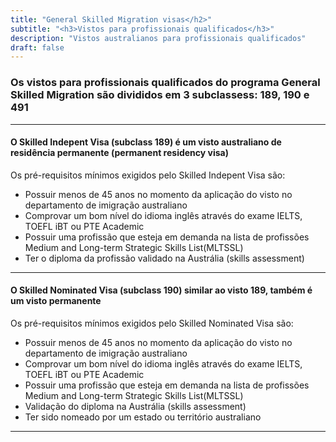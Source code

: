 ```yaml
---
title: "General Skilled Migration visas</h2>"
subtitle: "<h3>Vistos para profissionais qualificados</h3>"
description: "Vistos australianos para profissionais qualificados"
draft: false
---
```

### Os vistos para profissionais qualificados do programa General Skilled Migration são divididos em 3 subclassess: 189, 190 e 491

***

#### O Skilled Indepent Visa (subclass 189) é um visto australiano de residência permanente (permanent residency visa)

Os pré-requisitos mínimos exigidos pelo Skilled Indepent Visa são:

* Possuir menos de 45 anos no momento da aplicação do visto no departamento de imigração australiano
* Comprovar um bom nível do idioma inglês através do exame IELTS, TOEFL iBT ou PTE Academic
* Possuir uma profissão que esteja em demanda na lista de profissões Medium and Long-term Strategic Skills List(MLTSSL)
* Ter o diploma da profissão validado na Austrália (skills assessment)

***

#### O Skilled Nominated Visa (subclass 190) similar ao visto 189, também é um visto permanente

Os pré-requisitos mínimos exigidos pelo Skilled Nominated Visa são:

* Possuir menos de 45 anos no momento da aplicação do visto no departamento de imigração australiano
* Comprovar um bom nível do idioma inglês através do exame IELTS, TOEFL iBT ou PTE Academic
* Possuir uma profissão que esteja em demanda na lista de profissões Medium and Long-term Strategic Skills List(MLTSSL)
* Validação  do diploma na Austrália (skills assessment)
* Ter sido nomeado por um estado ou território australiano

***
